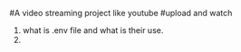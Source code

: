 #A video streaming project like youtube
#upload and watch

1. what is .env file and what is their use.
2. 